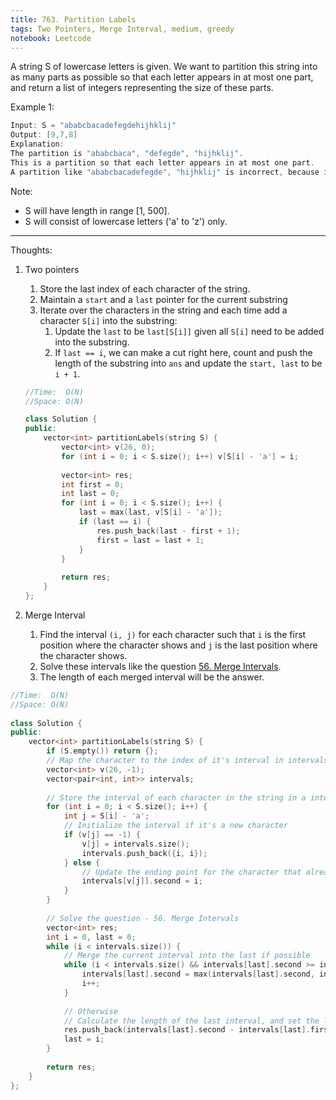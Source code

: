 ```yaml
---
title: 763. Partition Labels
tags: Two Pointers, Merge Interval, medium, greedy
notebook: Leetcode
---
```


A string S of lowercase letters is given. We want to partition this string into as many parts as possible so that each letter appears in at most one part, and return a list of integers representing the size of these parts.

Example 1:
```c++
Input: S = "ababcbacadefegdehijhklij"
Output: [9,7,8]
Explanation:
The partition is "ababcbaca", "defegde", "hijhklij".
This is a partition so that each letter appears in at most one part.
A partition like "ababcbacadefegde", "hijhklij" is incorrect, because it splits S into less parts.
```
Note:

- S will have length in range [1, 500].
- S will consist of lowercase letters ('a' to 'z') only.

----------
Thoughts:
1. Two pointers
    1. Store the last index of each character of the string.
    2. Maintain a `start` and a `last` pointer for the current substring
    3. Iterate over the characters in the string and each time add a character `S[i]` into the substring:
        1. Update the `last` to be `last[S[i]]` given all `S[i]` need to be added into the substring.
        2. If `last == i`, we can make a cut right here, count and push the length of the substring into `ans` and update the `start, last` to be `i + 1`.

    ```c++
    //Time:  O(N)
    //Space: O(N)

    class Solution {
    public:
        vector<int> partitionLabels(string S) {
            vector<int> v(26, 0);
            for (int i = 0; i < S.size(); i++) v[S[i] - 'a'] = i;
            
            vector<int> res;
            int first = 0;
            int last = 0;
            for (int i = 0; i < S.size(); i++) {
                last = max(last, v[S[i] - 'a']);
                if (last == i) {
                    res.push_back(last - first + 1);
                    first = last = last + 1;
                }
            }
            
            return res;
        }
    };
    ```

2. Merge Interval
    1. Find the interval `(i, j)` for each character such that `i` is the first position where the character shows and `j` is the last position where the character shows.
    2. Solve these intervals like the question [56. Merge Intervals](https://leetcode.com/problems/merge-intervals/).
    3. The length of each merged interval will be the answer.

```c++
//Time:  O(N)
//Space: O(N)
 
class Solution {
public:
    vector<int> partitionLabels(string S) {
        if (S.empty()) return {};
        // Map the character to the index of it's interval in intervals array
        vector<int> v(26, -1);
        vector<pair<int, int>> intervals;
        
        // Store the interval of each character in the string in a intervals array with a index
        for (int i = 0; i < S.size(); i++) {
            int j = S[i] - 'a';
            // Initialize the interval if it's a new character
            if (v[j] == -1) {
                v[j] = intervals.size();
                intervals.push_back({i, i});
            } else {
                // Update the ending point for the character that already exists
                intervals[v[j]].second = i;
            }
        }
        
        // Solve the question - 56. Merge Intervals
        vector<int> res;
        int i = 0, last = 0;
        while (i < intervals.size()) {
            // Merge the current interval into the last if possible 
            while (i < intervals.size() && intervals[last].second >= intervals[i].first) {
                intervals[last].second = max(intervals[last].second, intervals[i].second);
                i++;
            }
            
            // Otherwise
            // Calculate the length of the last interval, and set the last interval to be the current interval
            res.push_back(intervals[last].second - intervals[last].first + 1);
            last = i;
        }
        
        return res;
    }
};